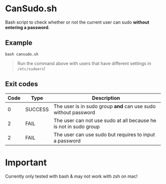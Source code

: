# CanSudo.sh

Bash script to check whether or not the current user can sudo **without entering a password**.

## Example

```
bash cansudo.sh
```
> Run the command above with users that have different settings in `/etc/sudoers`!

## Exit codes

Code | Type | Description
---------|----------|---------
 0 | SUCCESS | The user is in sudo group **and** can use sudo without password
 2 | FAIL | The user can not use sudo at all because he is not in sudo group
 2 | FAIL | The user can use sudo but requires to input a password

# Important

Currently only tested with bash & may not work with zsh on mac!